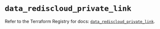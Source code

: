 # `data_rediscloud_private_link`

Refer to the Terraform Registry for docs: [`data_rediscloud_private_link`](https://registry.terraform.io/providers/redislabs/rediscloud/2.7.0/docs/data-sources/private_link).
